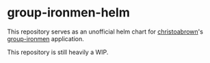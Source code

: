 # group-ironmen-helm

This repository serves as an unofficial helm chart for [christoabrown](https://github.com/christoabrown)'s
[group-ironmen](https://github.com/christoabrown/group-ironmen) application.

This repository is still heavily a WIP.